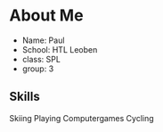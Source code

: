 # About Me
* Name: Paul
* School: HTL Leoben
* class: SPL
* group: 3

## Skills
Skiing
Playing Computergames
Cycling

